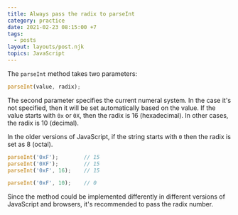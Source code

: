 ```yaml
---
title: Always pass the radix to parseInt
category: practice
date: 2021-02-23 08:15:00 +7
tags:
  - posts
layout: layouts/post.njk
topics: JavaScript
---
```


The `parseInt` method takes two parameters:

```js
parseInt(value, radix);
```

The second parameter specifies the current numeral system. In the case it's not specified, then it will be set automatically based on the value.
If the value starts with `0x` or `0X`, then the radix is 16 (hexadecimal). In other cases, the radix is 10 (decimal).

In the older versions of JavaScript, if the string starts with `0` then the radix is set as 8 (octal).

```js
parseInt('0xF');        // 15
parseInt('0XF');        // 15
parseInt('0xF', 16);    // 15

parseInt('0xF', 10);    // 0
```

Since the method could be implemented differently in different versions of JavaScript and browsers, it's recommended to pass the radix number.